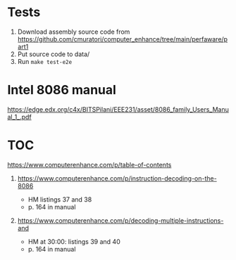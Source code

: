 # Tests
1. Download assembly source code from https://github.com/cmuratori/computer_enhance/tree/main/perfaware/part1
2. Put source code to data/
3. Run `make test-e2e`

# Intel 8086 manual
https://edge.edx.org/c4x/BITSPilani/EEE231/asset/8086_family_Users_Manual_1_.pdf

# TOC
https://www.computerenhance.com/p/table-of-contents

1. https://www.computerenhance.com/p/instruction-decoding-on-the-8086
    * HM listings 37 and 38
    * p. 164 in manual

2. https://www.computerenhance.com/p/decoding-multiple-instructions-and 
    * HM at 30:00: listings 39 and 40
    * p. 164 in manual

